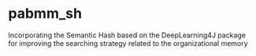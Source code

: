 # pabmm_sh
Incorporating the Semantic Hash based on the DeepLearning4J package for improving the searching strategy related to the organizational memory

